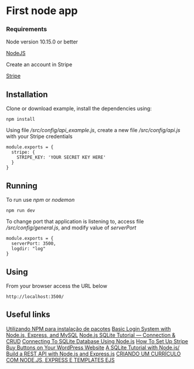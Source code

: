 # First node app

### Requirements

Node version 10.15.0 or better

[NodeJS](https://nodejs.org)

Create an account in Stripe

[Stripe](https://stripe.com/)

## Installation

Clone or download example, install the dependencies using:
```
npm install
```

Using file */src/config/api_example.js*, create a new file */src/config/api.js* with your Stripe credentials
```
module.exports = {
  stripe: {
    STRIPE_KEY: 'YOUR SECRET KEY HERE'
  }
}
```

## Running

To run use *npm* or *nodemon*
```
npm run dev
```

To change port that application is listening to, access file */src/config/general.js*, and modify value of *serverPort*
```
module.exports = {
  serverPort: 3500,
  logdir: "log"
}
```

## Using

From your browser access the URL below
```
http://localhost:3500/
```

## Useful links

[Utilizando NPM para instalação de pacotes](https://medium.com/tableless/criando-o-meu-novo-site-4-utilizando-npm-para-instala%C3%A7%C3%A3o-de-pacotes-6c7cea2ab4b3)
[Basic Login System with Node.js, Express, and MySQL](https://codeshack.io/basic-login-system-nodejs-express-mysql/)
[Node.js SQLite Tutorial — Connection & CRUD](https://www.techiediaries.com/node-sqlite-crud/)
[Connecting To SQLite Database Using Node.js](https://www.sqlitetutorial.net/sqlite-nodejs/connect/)
[How To Set Up Stripe Buy Buttons on Your WordPress Website](https://www.youtube.com/watch?v=OAuf4jpGe5s)
[A SQLite Tutorial with Node.js/](https://stackabuse.com/a-sqlite-tutorial-with-node-js/)
[Build a REST API with Node.js and Express.js](https://developerhowto.com/2018/12/29/build-a-rest-api-with-node-js-and-express-js/)
[CRIANDO UM CURRÍCULO COM NODE.JS, EXPRESS E TEMPLATES EJS](https://woliveiras.com.br/posts/criando-um-curr%C3%ADculo-com-node-js-express-e-templates-ejs)
